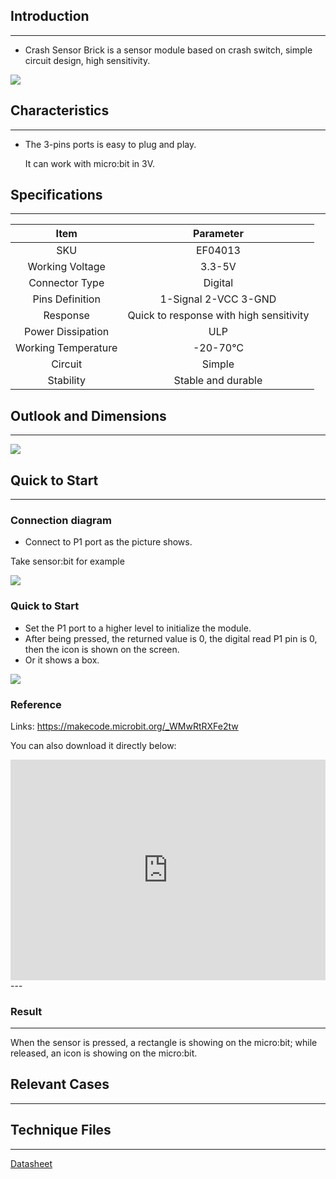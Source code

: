 ## Introduction
---
- Crash Sensor Brick is a sensor module based on crash switch, simple circuit design, high sensitivity.


 ![](https://i.imgur.com/YR7t4Pj.jpg)

## Characteristics
---
- The 3-pins ports is easy to plug and play.

  It can work with micro:bit in 3V. 

## Specifications
---
Item | Parameter 
:-: | :-: 
SKU|EF04013
Working Voltage|3.3-5V
   Connector Type    |Digital
Pins Definition|1-Signal 2-VCC 3-GND
Response|Quick to response with high sensitivity
Power Dissipation|ULP
Working Temperature|-20-70℃
Circuit|Simple
Stability|Stable and durable
## Outlook and Dimensions
---

 ![](https://i.imgur.com/vtK7bwP.png)

## Quick to Start
---
### Connection diagram
- Connect to P1 port as the picture shows.

Take sensor:bit for example

 ![](https://i.imgur.com/UUQlBRi.png)

### Quick to Start
- Set the P1 port to a higher level to initialize the module.
- After being pressed, the returned value is 0,  the digital read P1 pin is  0, then the icon is shown on the screen.
- Or it shows a box.

 ![](https://i.imgur.com/Lp93T7L.png)

### Reference
Links: https://makecode.microbit.org/_WMwRtRXFe2tw

You can also download it directly below:

<div style="position:relative;height:0;padding-bottom:70%;overflow:hidden;"><iframe style="position:absolute;top:0;left:0;width:100%;height:100%;" src="https://makecode.microbit.org/#pub:_WMwRtRXFe2tw" frameborder="0" sandbox="allow-popups allow-forms allow-scripts allow-same-origin"></iframe></div>  
---

### Result
---


When the sensor is pressed, a rectangle is showing on the micro:bit; while released, an icon is showing on the micro:bit.

## Relevant Cases 
---

## Technique Files
---
[Datasheet](https://elecfreaks.com/estore/download/EF03155-Datasheet)
